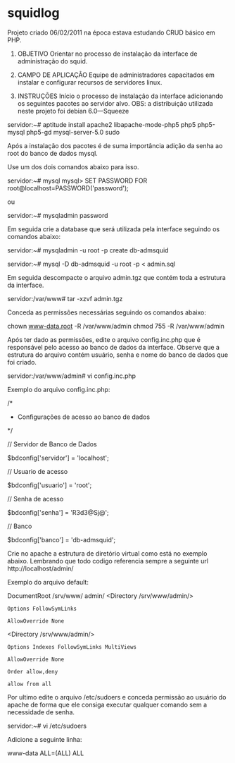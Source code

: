 # squidlog
Projeto criado 06/02/2011 na época estava estudando CRUD básico em PHP.

1. OBJETIVO
Orientar no processo de instalação da interface de administração do squid.

2. CAMPO DE APLICAÇÃO
Equipe de administradores capacitados em instalar e configurar recursos de servidores linux.

3. INSTRUÇÕES
Início o processo de instalação da interface adicionando os seguintes pacotes ao servidor alvo.
OBS: a distribuição utilizada neste projeto foi debian 6.0—Squeeze

servidor:~# aptitude install apache2 libapache-mode-php5 php5 php5-mysql php5-gd mysql-server-5.0 sudo

Após a instalação dos pacotes é de suma importância adição da senha ao root do banco de dados mysql.

Use um dos dois comandos abaixo para isso.

servidor:~# mysql
mysql> SET PASSWORD FOR root@localhost=PASSWORD('password');

ou

servidor:~# mysqladmin password 

Em seguida crie a database que será utilizada pela interface seguindo os comandos abaixo:

servidor:~# mysqladmin -u root -p create db-admsquid

servidor:~# mysql -D db-admsquid -u root -p < admin.sql 

Em seguida descompacte o arquivo admin.tgz que contém toda a estrutura da interface.

servidor:/var/www# tar -xzvf admin.tgz 

Conceda as permissões necessárias seguindo os comandos abaixo:

chown www-data.root -R /var/www/admin
chmod 755 -R /var/www/admin

Após ter dado as permissões, edite o arquivo config.inc.php que é responsável pelo acesso ao banco de dados da interface.
Observe que a estrutura do arquivo contém usuário, senha e nome do banco de dados que foi criado.

servidor:/var/www/admin# vi config.inc.php

Exemplo do arquivo config.inc.php:

/*

 * Configurações de acesso ao banco de dados

 */


// Servidor de Banco de Dados

$bdconfig['servidor'] = 'localhost';

// Usuario de acesso

$bdconfig['usuario']  = 'root';

// Senha de acesso

$bdconfig['senha']    = 'R3d3@Sj@';

// Banco

$bdconfig['banco']    = 'db-admsquid';


Crie no apache a estrutura de diretório virtual como está no exemplo abaixo.
Lembrando que todo codigo referencia sempre a seguinte url http://localhost/admin/

Exemplo do arquivo default:

DocumentRoot /srv/www/
admin/
	<Directory /srv/www/admin/>

	Options FollowSymLinks

	AllowOverride None

</Directory>


<Directory /srv/www/admin/>

	Options Indexes FollowSymLinks MultiViews

	AllowOverride None

	Order allow,deny

	allow from all

</Directory>

Por ultimo edite o arquivo /etc/sudoers e conceda permissão ao usuário do apache de forma que ele consiga executar qualquer comando sem a necessidade de senha.

servidor:~# vi /etc/sudoers

Adicione a seguinte linha:

www-data        ALL=(ALL) ALL


